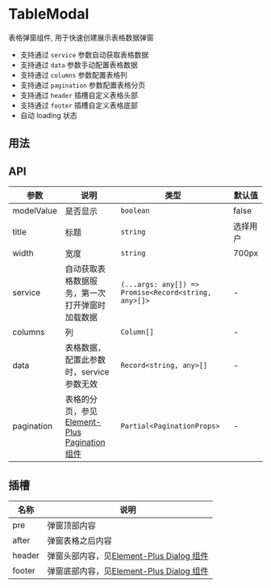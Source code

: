 # TableModal
表格弹窗组件, 用于快速创建展示表格数据弹窗

- 支持通过 `service` 参数自动获取表格数据
- 支持通过 `data` 参数手动配置表格数据
- 支持通过 `columns` 参数配置表格列
- 支持通过 `pagination` 参数配置表格分页
- 支持通过 `header` 插槽自定义表格头部
- 支持通过 `footer` 插槽自定义表格底部
- 自动 loading 状态

## 用法

<demo src="@/components/TableModal/demos/demo1.vue" title="基础用法" />

## API

| 参数       | 说明                                                                                                     | 类型                                                 | 默认值   |
| ---------- | -------------------------------------------------------------------------------------------------------- | ---------------------------------------------------- | -------- |
| modelValue | 是否显示                                                                                                 | `boolean`                                            | false    |
| title      | 标题                                                                                                     | `string`                                             | 选择用户 |
| width      | 宽度                                                                                                     | `string`                                             | 700px    |
| service    | 自动获取表格数据服务，第一次打开弹窗时加载数据                                                           | `(...args: any[]) => Promise<Record<string, any>[]>` | -        |
| columns    | 列                                                                                                       | `Column[]`                                           | -        |
| data       | 表格数据，配置此参数时，service 参数无效                                                                 | `Record<string, any>[]`                              | -        |
| pagination | 表格的分页，参见[Element-Plus Pagination 组件](https://element-plus.org/zh-CN/component/pagination.html) | `Partial<PaginationProps>`                           | -        |

## 插槽

| 名称   | 说明                                                                                             |
| ------ | ------------------------------------------------------------------------------------------------ |
| pre    | 弹窗顶部内容                                                                                     |
| after  | 弹窗表格之后内容                                                                                 |
| header | 弹窗头部内容，见[Element-Plus Dialog 组件](https://element-plus.org/zh-CN/component/dialog.html) |
| footer | 弹窗底部内容，见[Element-Plus Dialog 组件](https://element-plus.org/zh-CN/component/dialog.html) |
